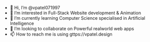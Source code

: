 - 👋 Hi, I’m @vpatel071997
- 👀 I’m interested in Full-Stack Website development & Animation
- 🌱 I’m currently learning Computer Science specialised in Artificial Intelligence
- 💞️ I’m looking to collaborate on Powerful realworld web apps
- 📫 How to reach me is using gttps://vpatel.design

<!---
vpatel071997/vpatel071997 is a ✨ special ✨ repository because its `README.md` (this file) appears on your GitHub profile.
You can click the Preview link to take a look at your changes.
--->
